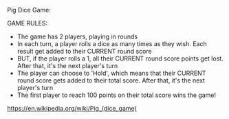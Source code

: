 Pig Dice Game:

GAME RULES:

- The game has 2 players, playing in rounds
- In each turn, a player rolls a dice as many times as they wish. Each result get added to their CURRENT round score
- BUT, if the player rolls a 1, all their CURRENT round score points get lost. After that, it's the next player's turn
- The player can choose to 'Hold', which means that their CURRENT round score gets added to their total score. After that, it's the next player's turn
- The first player to reach 100 points on their total score wins the game!

https://en.wikipedia.org/wiki/Pig_(dice_game)
